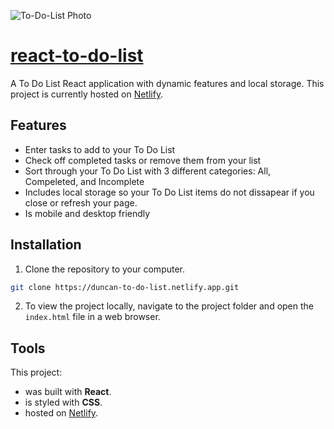 ![To-Do-List Photo](https://user-images.githubusercontent.com/87501964/152047973-d28e6a53-88d5-467b-90bd-b918b83d0fae.PNG)

# [react-to-do-list](https://duncan-to-do-list.netlify.app/)

A To Do List React application with dynamic features and local storage. This project is currently hosted on [Netlify](https://duncan-to-do-list.netlify.app).
## Features
* Enter tasks to add to your To Do List
* Check off completed tasks or remove them from your list
* Sort through your To Do List with 3 different categories: All, Compeleted, and Incomplete
* Includes local storage so your To Do List items do not dissapear if you close or refresh your page.  
* Is mobile and desktop friendly

## Installation

1. Clone the repository to your computer.

```bash
git clone https://duncan-to-do-list.netlify.app.git
```

2. To view the project locally, navigate to the project folder and open the `index.html` file in a web browser.

## Tools

This project:

* was built with **React**.
* is styled with **CSS**.
* hosted on [Netlify](https://duncan-to-do-list.netlify.app).
